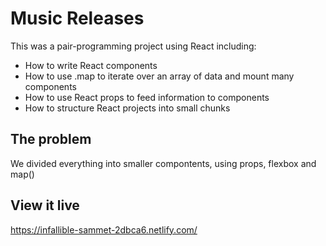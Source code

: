 # Music Releases
This was a pair-programming project using React including: 
- How to write React components
- How to use .map to iterate over an array of data and mount many components
- How to use React props to feed information to components
- How to structure React projects into small chunks

## The problem

We divided everything into smaller compontents, using props, flexbox and map()

## View it live

https://infallible-sammet-2dbca6.netlify.com/
